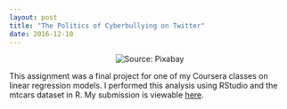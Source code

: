 ```yaml
---
layout: post
title: "The Politics of Cyberbullying on Twitter"
date: 2016-12-10
---
```

<center><img src="https://cdn.pixabay.com/photo/2014/03/25/15/22/gas-station-296598_1280.png" alt="Source: Pixabay" />
</center>
  
This assignment was a final project for one of my Coursera classes on linear regression
models. I performed this analysis using RStudio and the mtcars dataset in R. My submission
is viewable [here](/). 


